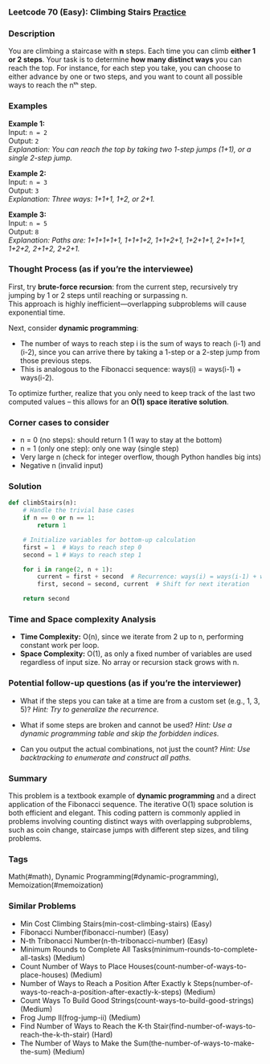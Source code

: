 ### Leetcode 70 (Easy): Climbing Stairs [Practice](https://leetcode.com/problems/climbing-stairs)

### Description  
You are climbing a staircase with **n** steps. Each time you can climb **either 1 or 2 steps**. Your task is to determine **how many distinct ways** you can reach the top. For instance, for each step you take, you can choose to either advance by one or two steps, and you want to count all possible ways to reach the nᵗʰ step.

### Examples  

**Example 1:**  
Input: `n = 2`  
Output: `2`  
*Explanation: You can reach the top by taking two 1-step jumps (1+1), or a single 2-step jump.*

**Example 2:**  
Input: `n = 3`  
Output: `3`  
*Explanation: Three ways: 1+1+1, 1+2, or 2+1.*

**Example 3:**  
Input: `n = 5`  
Output: `8`  
*Explanation: Paths are: 1+1+1+1+1, 1+1+1+2, 1+1+2+1, 1+2+1+1, 2+1+1+1, 1+2+2, 2+1+2, 2+2+1.*

### Thought Process (as if you’re the interviewee)  
First, try **brute-force recursion**: from the current step, recursively try jumping by 1 or 2 steps until reaching or surpassing n.  
This approach is highly inefficient—overlapping subproblems will cause exponential time.

Next, consider **dynamic programming**:  
- The number of ways to reach step i is the sum of ways to reach (i-1) and (i-2), since you can arrive there by taking a 1-step or a 2-step jump from those previous steps.
- This is analogous to the Fibonacci sequence: ways(i) = ways(i-1) + ways(i-2).

To optimize further, realize that you only need to keep track of the last two computed values – this allows for an **O(1) space iterative solution**.

### Corner cases to consider  
- n = 0 (no steps): should return 1 (1 way to stay at the bottom)
- n = 1 (only one step): only one way (single step)
- Very large n (check for integer overflow, though Python handles big ints)
- Negative n (invalid input)

### Solution

```python
def climbStairs(n):
    # Handle the trivial base cases
    if n == 0 or n == 1:
        return 1

    # Initialize variables for bottom-up calculation
    first = 1  # Ways to reach step 0
    second = 1 # Ways to reach step 1

    for i in range(2, n + 1):
        current = first + second  # Recurrence: ways(i) = ways(i-1) + ways(i-2)
        first, second = second, current  # Shift for next iteration

    return second
```

### Time and Space complexity Analysis  

- **Time Complexity:** O(n), since we iterate from 2 up to n, performing constant work per loop.
- **Space Complexity:** O(1), as only a fixed number of variables are used regardless of input size. No array or recursion stack grows with n.

### Potential follow-up questions (as if you’re the interviewer)  

- What if the steps you can take at a time are from a custom set (e.g., 1, 3, 5)?
  *Hint: Try to generalize the recurrence.*

- What if some steps are broken and cannot be used?
  *Hint: Use a dynamic programming table and skip the forbidden indices.*

- Can you output the actual combinations, not just the count?
  *Hint: Use backtracking to enumerate and construct all paths.*

### Summary  
This problem is a textbook example of **dynamic programming** and a direct application of the Fibonacci sequence. The iterative O(1) space solution is both efficient and elegant. This coding pattern is commonly applied in problems involving counting distinct ways with overlapping subproblems, such as coin change, staircase jumps with different step sizes, and tiling problems.

### Tags
Math(#math), Dynamic Programming(#dynamic-programming), Memoization(#memoization)

### Similar Problems
- Min Cost Climbing Stairs(min-cost-climbing-stairs) (Easy)
- Fibonacci Number(fibonacci-number) (Easy)
- N-th Tribonacci Number(n-th-tribonacci-number) (Easy)
- Minimum Rounds to Complete All Tasks(minimum-rounds-to-complete-all-tasks) (Medium)
- Count Number of Ways to Place Houses(count-number-of-ways-to-place-houses) (Medium)
- Number of Ways to Reach a Position After Exactly k Steps(number-of-ways-to-reach-a-position-after-exactly-k-steps) (Medium)
- Count Ways To Build Good Strings(count-ways-to-build-good-strings) (Medium)
- Frog Jump II(frog-jump-ii) (Medium)
- Find Number of Ways to Reach the K-th Stair(find-number-of-ways-to-reach-the-k-th-stair) (Hard)
- The Number of Ways to Make the Sum(the-number-of-ways-to-make-the-sum) (Medium)